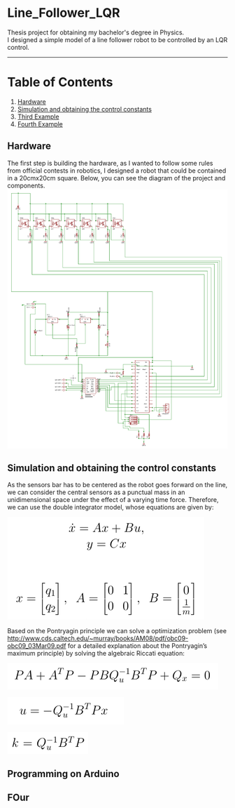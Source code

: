 # Line_Follower_LQR
Thesis project for obtaining my bachelor's degree in Physics.  
I designed a simple model of a line follower robot to be controlled by an LQR control.

___

# Table of Contents
1. [Hardware](#Hardware)
2. [Simulation and obtaining the control constants](#Simulation-and-obtaining-the-control-constants)
3. [Third Example](#third-example)
4. [Fourth Example](#fourth-examplehttpwwwfourthexamplecom)


## Hardware
The first step is building the hardware, as I wanted to follow some rules from official contests in robotics, I designed a robot that could be contained in a 20cmx20cm square. Below, you can see the diagram of the project and components.
![Alt text](images/circuit.png?raw=true "Circuit of the prototype, includes power, control and sensor stages")


## Simulation and obtaining the control constants
As the sensors bar has to be centered as the robot goes forward on the line, we can consider the central sensors as a punctual mass in an unidimensional space under the effect of a varying time force. Therefore, we can use the double integrator model, whose equations are given by:

![Alt text](images/equationsDoubleInt.png?raw=true "Equations of a simple double integrator")

Based on the Pontryagin principle we can solve a optimization problem (see http://www.cds.caltech.edu/~murray/books/AM08/pdf/obc09-obc09_03Mar09.pdf for a detailed explanation about the Pontryagin’s maximum principle) by solving the algebraic Riccati equation:

![Alt text](images/RicattiEquations.png?raw=true "Algebraic Riccati equation")

![Alt text](images/RicattiEquationOutput.png?raw=true "Output of Algebraic Riccati equation")

![Alt text](images/RicattiEquationConstant.png?raw=true "Definning the control constant")






## Programming on Arduino


## FOur
